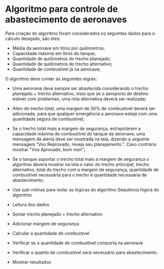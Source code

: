 # Algoritmo para controle de abastecimento de aeronaves

Para criação do algoritmo foram considerados os seguintes dados para o cálculo desejado, são eles:
  - Média da aeronave em litros por quilômetros;
  - Capacidade máxima em litros do tanque;
  - Quantidade de quilômetros do trecho planejado;
  - Quantidade de quilômetros do trecho alternativo;
  - Quantidade de combustível já na aeronave;

O algoritmo deve conter as seguintes regras:
  - Uma aeronave deve sempre ser abastecida considerando o trecho planejado + trecho alternativo, visto que se o aeroporto de destino estiver com problemas, uma rota alternativa deverá ser realizada;
  - Além do trecho total, uma margem de 30% de combustível deverá ser adicionada, para que qualquer emergência a aeronave esteja com uma quantidade segura de combustível;
  - Se o trecho total mais a margem de segurança, extrapolarem a capacidade máxima de combustível do tanque da aeronave, uma mensagem de alerta deve ser mostrada na tela, dizendo a seguinte mensagem “Voo Reprovado, reveja seu planejamento.”. Caso contrário mostrar "Voo Aprovado, bom voo!";
  - Se o tanque suportar o trecho total mais a margem de segurança o algoritmo deverá mostrar na tela o valor do trecho principal, trecho alternativo, total do trecho com a margem de segurança, quantidade de combustível necessária para o trecho e quantidade necessária de abastecimento;
  
  - Use sub-rotinas para isolar as lógicas do algoritmo Sequência lógica do algoritmo
  - Leitura dos dados
  - Somar trecho planejado + trecho alternativo
  - Adicionar margem de segurança
  - Calcular a quantidade de combustível
  - Verificar se a quantidade de combustível comporta na aeronave
  - Verificar o quanto de combustível será necessário para abastecimento.
  - Mostrar resultados
